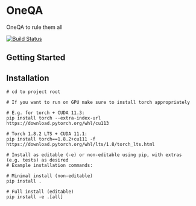 # OneQA
OneQA to rule them all

[![Build Status](https://travis.ibm.com/IBM-Research-AI/OneQA.svg?token=XcbF7zxMKHD12hqZiBwc&branch=master)](https://travis.ibm.com/IBM-Research-AI/OneQA)


## Getting Started

## Installation

```shell
# cd to project root

# If you want to run on GPU make sure to install torch appropriately

# E.g. for torch + CUDA 11.3:
pip install torch --extra-index-url https://download.pytorch.org/whl/cu113

# Torch 1.8.2 LTS + CUDA 11.1:
pip install torch==1.8.2+cu111 -f https://download.pytorch.org/whl/lts/1.8/torch_lts.html

# Install as editable (-e) or non-editable using pip, with extras (e.g. tests) as desired
# Example installation commands:

# Minimal install (non-editable)
pip install .

# Full install (editable)
pip install -e .[all]
```
